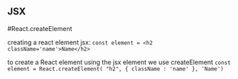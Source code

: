 ## JSX

#React.createElement

creating a react element 
jsx: `const element = <h2 className='name'>Name</h2>`

to create a React element using the jsx element we use createElement
`const element = React.createElement( "h2", {
	className : 'name'
	}, 'Name')`

